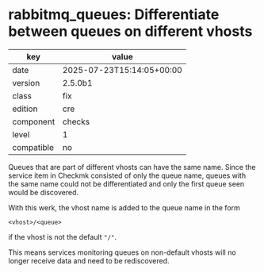 [//]: # (werk v2)
# rabbitmq_queues: Differentiate between queues on different vhosts

key        | value
---------- | ---
date       | 2025-07-23T15:14:05+00:00
version    | 2.5.0b1
class      | fix
edition    | cre
component  | checks
level      | 1
compatible | no

Queues that are part of different vhosts can have the same name.
Since the service item in Checkmk consisted of only the queue name, queues with the same name could not be differentiated and only the first queue seen would be discovered.

With this werk, the vhost name is added to the queue name in the form
```
<vhost>/<queue>
```
if the vhost is not the default `"/"`.

This means services monitoring queues on non-default vhosts will no longer receive data and need to be rediscovered.
